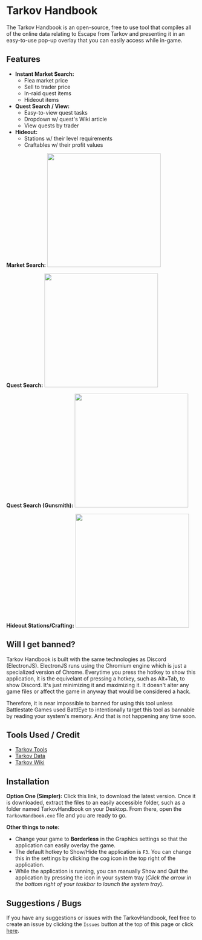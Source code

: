 # Tarkov Handbook

The Tarkov Handbook is an open-source, free to use tool that compiles all of the online data relating to Escape from Tarkov and presenting it in an easy-to-use pop-up overlay that you can easily access while in-game.


## Features
- **Instant Market Search:**
	- Flea market price
	- Sell to trader price
	- In-raid quest items
	- Hideout items
- **Quest Search / View:**
	- Easy-to-view quest tasks
	- Dropdown w/ quest's Wiki article
	- View quests by trader
- **Hideout:**
	- Stations w/ their level requirements
	- Craftables w/ their profit values

**Market Search:**
<img src="https://media2.giphy.com/media/K1HcyhqdjuAmlJz4H0/giphy.gif?cid=790b7611fc145c1328ad27cd1550f0c531228b6185e800b6&rid=giphy.gif" height="300" />

**Quest Search:**
<img src="https://media4.giphy.com/media/EnYPZNE0y44nhqiB6X/giphy.gif?cid=790b76117f66901ce498b22dabb8348657f6f70a19f7e27a&rid=giphy.gif" height="300" />
<br>

**Quest Search (Gunsmith):**
<img src="https://media4.giphy.com/media/9IPjH9GB5w918XVNft/giphy.gif?cid=790b7611f1fe7f7765d41f90d629deddd1f3cbeb93ca0810&rid=giphy.gif" height="300" />
<br>

**Hideout Stations/Crafting:**
<img src="https://media0.giphy.com/media/wbQEBTX2fkW5bTKvd0/giphy.gif?cid=790b76111464e9fbd8b11c02bb82e950e6cd5dd738697b1d&rid=giphy.gif" height="300" />
<br>

## Will I get banned?

Tarkov Handbook is built with the same technologies as Discord (ElectronJS). ElectronJS runs using the Chromium engine which is just a specialized version of Chrome. Everytime you press the hotkey to show this application, it is the equivelant of pressing a hotkey, such as Alt+Tab, to show Discord. It's just minimizing it and maximizing it. It doesn't alter any game files or affect the game in anyway that would be considered a hack. 

Therefore, it is near impossible to banned for using this tool unless Battlestate Games used BattlEye to intentionally target this tool as bannable by reading your system's memory. And that is not happening any time soon. 

## Tools Used / Credit

- [Tarkov Tools](https://tarkov-tools.com/)
- [Tarkov Data](https://github.com/TarkovTracker/tarkovdata)
- [Tarkov Wiki](https://escapefromtarkov.fandom.com/wiki/Escape_from_Tarkov_Wiki)

## Installation

**Option One (Simpler):**
Click this link, to download the latest version. Once it is downloaded, extract the files to an easily accessible folder, such as a folder named TarkovHandbook on your Desktop. From there, open the `TarkovHandbook.exe` file and you are ready to go.

**Other things to note:** 
- Change your game to **Borderless** in the Graphics settings so that the application can easily overlay the game.
- The default hotkey to Show/Hide the application is `F3`. You can change this in the settings by clicking the cog icon in the top right of the application.
- While the application is running, you can manually Show and Quit the application by pressing the icon in your system tray (*Click the arrow in the bottom right of your taskbar to launch the system tray*).

## Suggestions / Bugs
If you have any suggestions or issues with the TarkovHandbook, feel free to create an issue by clicking the `Issues` button at the top of this page or click [here](https://github.com/sammereye/TarkovHandbook/issues).
